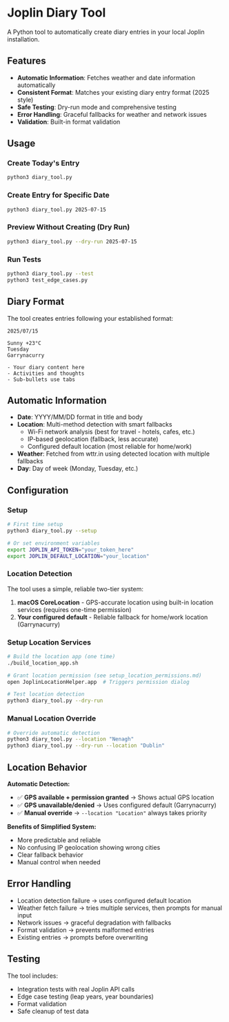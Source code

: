 # Joplin Diary Tool

A Python tool to automatically create diary entries in your local Joplin installation.

## Features

- **Automatic Information**: Fetches weather and date information automatically
- **Consistent Format**: Matches your existing diary entry format (2025 style)
- **Safe Testing**: Dry-run mode and comprehensive testing
- **Error Handling**: Graceful fallbacks for weather and network issues
- **Validation**: Built-in format validation

## Usage

### Create Today's Entry
```bash
python3 diary_tool.py
```

### Create Entry for Specific Date
```bash
python3 diary_tool.py 2025-07-15
```

### Preview Without Creating (Dry Run)
```bash
python3 diary_tool.py --dry-run 2025-07-15
```

### Run Tests
```bash
python3 diary_tool.py --test
python3 test_edge_cases.py
```

## Diary Format

The tool creates entries following your established format:

```
2025/07/15

Sunny +23°C
Tuesday
Garrynacurry

- Your diary content here
- Activities and thoughts
- Sub-bullets use tabs
```

## Automatic Information

- **Date**: YYYY/MM/DD format in title and body
- **Location**: Multi-method detection with smart fallbacks
  - Wi-Fi network analysis (best for travel - hotels, cafes, etc.)
  - IP-based geolocation (fallback, less accurate) 
  - Configured default location (most reliable for home/work)
- **Weather**: Fetched from wttr.in using detected location with multiple fallbacks
- **Day**: Day of week (Monday, Tuesday, etc.)

## Configuration

### Setup
```bash
# First time setup
python3 diary_tool.py --setup

# Or set environment variables
export JOPLIN_API_TOKEN="your_token_here"
export JOPLIN_DEFAULT_LOCATION="your_location"
```

### Location Detection
The tool uses a simple, reliable two-tier system:
1. **macOS CoreLocation** - GPS-accurate location using built-in location services (requires one-time permission)
2. **Your configured default** - Reliable fallback for home/work location (Garrynacurry)

### Setup Location Services
```bash
# Build the location app (one time)
./build_location_app.sh

# Grant location permission (see setup_location_permissions.md)
open JoplinLocationHelper.app  # Triggers permission dialog

# Test location detection
python3 diary_tool.py --dry-run
```

### Manual Location Override
```bash
# Override automatic detection
python3 diary_tool.py --location "Nenagh"
python3 diary_tool.py --dry-run --location "Dublin"
```

## Location Behavior

**Automatic Detection:**
- ✅ **GPS available + permission granted** → Shows actual GPS location
- ✅ **GPS unavailable/denied** → Uses configured default (Garrynacurry)
- ✅ **Manual override** → `--location "Location"` always takes priority

**Benefits of Simplified System:**
- More predictable and reliable
- No confusing IP geolocation showing wrong cities
- Clear fallback behavior
- Manual control when needed

## Error Handling

- Location detection failure → uses configured default location
- Weather fetch failure → tries multiple services, then prompts for manual input
- Network issues → graceful degradation with fallbacks
- Format validation → prevents malformed entries
- Existing entries → prompts before overwriting

## Testing

The tool includes:
- Integration tests with real Joplin API calls
- Edge case testing (leap years, year boundaries)
- Format validation
- Safe cleanup of test data